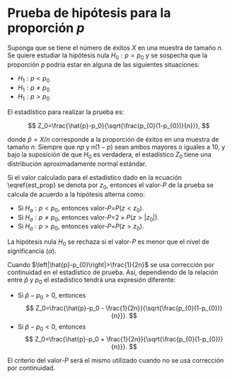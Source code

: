 # Prueba de hipótesis para la proporción $p$

Suponga que se tiene el número de éxitos $X$ en una muestra de tamaño $n$. Se quiere estudiar la hipótesis nula  $H_0: p = p_0$ y se sospecha que la proporción $p$ podría estar en alguna de las siguientes situaciones:

- $H_1: p < p_0$
- $H_1: p \neq p_0$
- $H_1: p > p_0$

El estadístico para realizar la prueba es:

$$
Z_0=\frac{\hat{p}-p_0}{\sqrt{\frac{p_{0}(1-p_{0})}{n}}},
$$

donde $\hat{p}=X/n$ corresponde a la proporción de éxitos en una muestra de tamaño $n$. Siempre que $np$ y $n(1-p)$ sean ambos mayores o iguales a 10, y bajo la suposición de que $H_0$ es verdadera, el estadístico $Z_0$ tiene una distribución aproximadamente normal estándar.

Si el valor calculado para el estadístico dado en la ecuación \eqref{est_prop} se denota por $z_0$, entonces el valor-$P$ de la prueba se calcula de acuerdo a la hipótesis alterna como:

- Si $H_a: p < p_0$, entonces valor-$P$=$P(z < z_0)$. 
- Si $H_a: p \neq p_0$, entonces valor-$P$=$2 \times P(z > \lvert z_0 \rvert)$.
- Si $H_a: p > p_0$, entonces valor-$P$=$P(z > z_0)$.

La hipótesis nula $H_0$ se rechaza si el valor-$P$ es menor que el nivel de significancia ($\alpha$).

Cuando $\left|\hat{p}-p_{0}\right|>\frac{1}{2n}$ se usa corrección por continuidad en el estadístico de prueba. Así, dependiendo de la relación entre $\hat{p}$ y $p_0$ el estadístico tendrá una expresión diferente: 

- Si $\hat{p} - p_0 > 0$, entonces
	$$
	Z_0=\frac{\hat{p}-p_0 - \frac{1}{2n}}{\sqrt{\frac{p_{0}(1-p_{0})}{n}}}. 
	$$
- Si $\hat{p} - p_0 < 0$, entonces
	$$
	Z_0=\frac{\hat{p}-p_0 + \frac{1}{2n}}{\sqrt{\frac{p_{0}(1-p_{0})}{n}}}.
	$$

El criterio del valor-$P$ será el mismo utilizado cuando no se usa corrección por continuidad.
